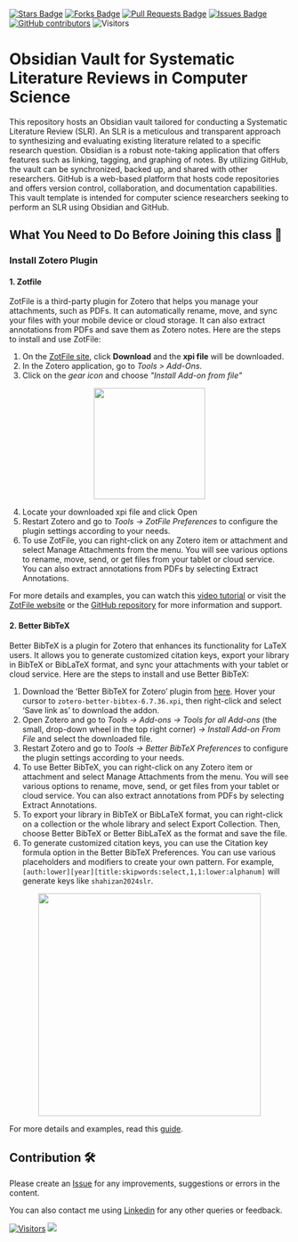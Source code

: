 <a href="https://github.com/drshahizan/obsidian-slr/stargazers"><img src="https://img.shields.io/github/stars/drshahizan/obsidian-slr" alt="Stars Badge"/></a>
<a href="https://github.com/drshahizan/obsidian-slr/network/members"><img src="https://img.shields.io/github/forks/drshahizan/obsidian-slr" alt="Forks Badge"/></a>
<a href="https://github.com/drshahizan/obsidian-slr/pulls"><img src="https://img.shields.io/github/issues-pr/drshahizan/obsidian-slr" alt="Pull Requests Badge"/></a>
<a href="https://github.com/drshahizan/obsidian-slr"><img src="https://img.shields.io/github/issues/drshahizan/obsidian-slr" alt="Issues Badge"/></a>
<a href="https://github.com/drshahizan/obsidian-slr/graphs/contributors"><img alt="GitHub contributors" src="https://img.shields.io/github/contributors/drshahizan/obsidian-slr?color=2b9348"></a>
![Visitors](https://api.visitorbadge.io/api/visitors?path=https%3A%2F%2Fgithub.com%2Fdrshahizan%2obsidian-slr&labelColor=%23d9e3f0&countColor=%23697689&style=flat)


# Obsidian Vault for Systematic Literature Reviews in Computer Science

This repository hosts an Obsidian vault tailored for conducting a Systematic Literature Review (SLR). An SLR is a meticulous and transparent approach to synthesizing and evaluating existing literature related to a specific research question. Obsidian is a robust note-taking application that offers features such as linking, tagging, and graphing of notes. By utilizing GitHub, the vault can be synchronized, backed up, and shared with other researchers. GitHub is a web-based platform that hosts code repositories and offers version control, collaboration, and documentation capabilities. This vault template is intended for computer science researchers seeking to perform an SLR using Obsidian and GitHub.

## What You Need to Do Before Joining this class 🚀

### Install Zotero Plugin

#### 1. Zotfile
ZotFile is a third-party plugin for Zotero that helps you manage your attachments, such as PDFs. It can automatically rename, move, and sync your files with your mobile device or cloud storage. It can also extract annotations from PDFs and save them as Zotero notes. Here are the steps to install and use ZotFile:

1. On the [ZotFile site]((https://zotfile.com/)), click **Download** and the **xpi file** will be downloaded. 
2. In the Zotero application, go to *Tools > Add-Ons*.
3. Click on the *gear icon* and choose *"Install Add-on from file"*

<p align="center">
<img src="https://github.com/drshahizan/obsidian-slr/blob/main/images/install%20zotero%20plugin.png"  height="200" />
</p>
   
4. Locate your downloaded xpi file and click Open
5. Restart Zotero and go to *Tools -> ZotFile Preferences* to configure the plugin settings according to your needs.
6. To use ZotFile, you can right-click on any Zotero item or attachment and select Manage Attachments from the menu. You will see various options to rename, move, send, or get files from your tablet or cloud service. You can also extract annotations from PDFs by selecting Extract Annotations.

For more details and examples, you can watch this [video tutorial](https://www.youtube.com/watch?v=faYJ4gEGZ40) or visit the [ZotFile website](http://zotfile.com) or the [GitHub repository](https://github.com/jlegewie/zotfile) for more information and support.

#### 2. Better BibTeX
Better BibTeX is a plugin for Zotero that enhances its functionality for LaTeX users. It allows you to generate customized citation keys, export your library in BibTeX or BibLaTeX format, and sync your attachments with your tablet or cloud service. Here are the steps to install and use Better BibTeX:

1. Download the ‘Better BibTeX for Zotero’ plugin from [here](https://github.com/retorquere/zotero-better-bibtex/releases/tag/v6.7.36). Hover your cursor to `zotero-better-bibtex-6.7.36.xpi`, then right-click and select ‘Save link as’ to download the addon.
2. Open Zotero and go to *Tools -> Add-ons -> Tools for all Add-ons* (the small, drop-down wheel in the top right corner) *-> Install Add-on From File* and select the downloaded file.
3. Restart Zotero and go to *Tools -> Better BibTeX Preferences* to configure the plugin settings according to your needs.
4. To use Better BibTeX, you can right-click on any Zotero item or attachment and select Manage Attachments from the menu. You will see various options to rename, move, send, or get files from your tablet or cloud service. You can also extract annotations from PDFs by selecting Extract Annotations.
5. To export your library in BibTeX or BibLaTeX format, you can right-click on a collection or the whole library and select Export Collection. Then, choose Better BibTeX or Better BibLaTeX as the format and save the file.
6. To generate customized citation keys, you can use the Citation key formula option in the Better BibTeX Preferences. You can use various placeholders and modifiers to create your own pattern. For example, `[auth:lower][year][title:skipwords:select,1,1:lower:alphanum]` will generate keys like `shahizan2024slr`.

<p align="center">
<img src="https://github.com/drshahizan/obsidian-slr/blob/main/images/better%20bibtex.png"  height="400" />
</p>
  
For more details and examples, read this [guide](https://tex.stackexchange.com/questions/702678/generating-citation-keys-with-zotero-and-better-bibtex-plugin).
  
## Contribution 🛠️
Please create an [Issue](https://github.com/drshahizan/obsidian-slr/issues) for any improvements, suggestions or errors in the content.

You can also contact me using [Linkedin](https://www.linkedin.com/in/drshahizan/) for any other queries or feedback.

[![Visitors](https://api.visitorbadge.io/api/visitors?path=https%3A%2F%2Fgithub.com%2Fdrshahizan&labelColor=%23697689&countColor=%23555555&style=plastic)](https://visitorbadge.io/status?path=https%3A%2F%2Fgithub.com%2Fdrshahizan)
![](https://hit.yhype.me/github/profile?user_id=81284918)
